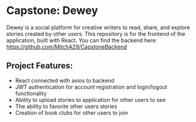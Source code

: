 # Capstone: Dewey

Dewey is a social platform for creative writers to read, share, and explore stories created by other users.
This repository is for the frontend of the application, built with React. You can find the backend here:
https://github.com/MitchA29/CapstoneBackend

## Project Features:
- React connected with axios to backend
- JWT authentication for account registration and login/logout functionality
- Ability to upload stories to application for other users to see
- The ability to favorite other users stories
- Creation of book clubs for other users to join